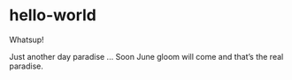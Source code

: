 # hello-world


Whatsup! 

Just another day paradise ... Soon June gloom will come and that’s the real paradise.
